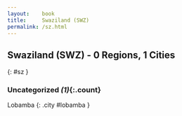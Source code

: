 ```yaml
---
layout:    book
title:     Swaziland (SWZ)
permalink: /sz.html
---
```


## Swaziland (SWZ) - 0 Regions, 1 Cities
{: #sz }





### Uncategorized _(1)_{:.count}


Lobamba  {: .city #lobamba } <br>


 
